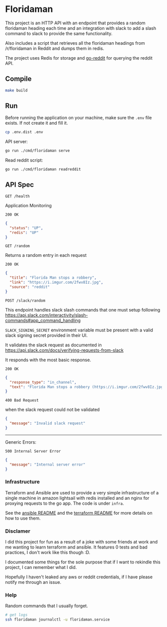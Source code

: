 # Floridaman

This project is an HTTP API with an endpoint that provides a random floridaman heading each time and an integration with slack to add a slash command to slack to provide the same functionality.

Also includes a script that retrieves all the floridaman headings from /r/floridaman in Reddit and dumps them in redis.

The project uses Redis for storage and [go-reddit](https://github.com/vartanbeno/go-reddit) for querying the reddit API.

## Compile

```bash
make build
```

## Run

Before running the application on your machine, make sure the `.env` file exists. If not create it and fill it.
```bash
cp .env.dist .env
```

API server:
```bash
go run ./cmd/floridaman serve
```

Read reddit script:

```bash
go run ./cmd/floridaman readreddit
```

## API Spec

`GET /health`

Application Monitoring

`200 OK`
```json
{
  "status": "UP",
  "redis": "UP"
}
```

`GET /random`

Returns a random entry in each request

`200 OK`
```json
{
  "title": "Florida Man stops a robbery",
  "link": "https://i.imgur.com/2fwv8Iz.jpg",
  "source": "reddit"
}
```

`POST /slack/random`

This endpoint handles slack slash commands that one must setup following https://api.slack.com/interactivity/slash-commands#app_command_handling

`SLACK_SIGNING_SECRET` environment variable must be present with a valid slack signing secret provided in their UI.


It validates the slack request as documented in https://api.slack.com/docs/verifying-requests-from-slack

It responds with the most basic response.

`200 OK`
```json
{
  "response_type": "in_channel",
  "text": "Florida Man stops a robbery (https://i.imgur.com/2fwv8Iz.jpg)"
}
```

`400 Bad Request`

when the slack request could not be validated
```json
{
  "message": "Invalid slack request"
}
```

---

Generic Errors:

`500 Internal Server Error`
```json
{
  "message": "Internal server error"
}
```

### Infrastructure

Terraform and Ansible are used to provide a very simple infrastructure of a single machine in amazon lightsail with redis installed and an nginx for proxying requests to the go app. The code is under `infra`.

See the [ansible README](./infra/ansible/README.md) and the [terraform README](./infra/terraform/README.md) for more details on how to use them.


### Disclamer
I did this project for fun as a result of a joke with some friends at work and me wanting to learn terraform and ansible. It features 0 tests and bad practices, I don't work like this though :D.

I documented some things for the sole purpose that if I want to rekindle this project, I can remember what I did.

Hopefully I haven't leaked any aws or reddit credentials, if I have please notify me through an issue. 
 
### Help
Random commands that I usually forget.
```bash
# get logs
ssh floridaman journalctl -u floridaman.service
```